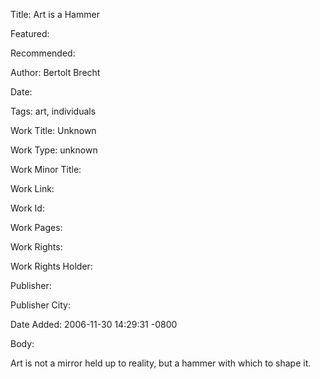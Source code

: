 Title: Art is a Hammer

Featured: 

Recommended: 

Author: Bertolt Brecht

Date: 

Tags: art, individuals

Work Title: Unknown

Work Type: unknown

Work Minor Title:  

Work Link: 

Work Id:  

Work Pages:  

Work Rights:  

Work Rights Holder:  

Publisher:  

Publisher City:  

Date Added: 2006-11-30 14:29:31 -0800

Body:

Art is not a mirror held up to reality, but a hammer with which to shape it.


